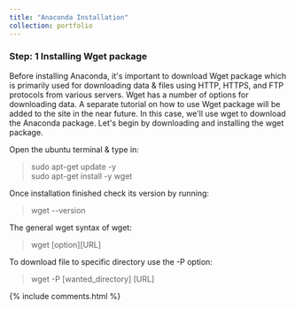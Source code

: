 ```yaml
---
title: "Anaconda Installation"
collection: portfolio
---
```

### Step: 1 Installing Wget package
Before installing Anaconda, it's important to download Wget package which is primarily used for downloading data & files using HTTP, HTTPS, and FTP protocols from various servers. Wget has a number of options for downloading data. A separate tutorial on how to use Wget package will be added to the site in the near future. In this case, we'll use wget to download the Anaconda package. Let's begin by downloading and installing the wget package.
  
Open the ubuntu terminal & type in:      
> sudo apt-get update -y  
> sudo apt-get install -y wget  

Once installation finished check its version by running:        
> wget --version

The general wget syntax of wget:      
> wget [option][URL]

To download file to specific directory use the -P option:     
> wget -P [wanted_directory] [URL]

{% include comments.html %}
